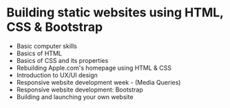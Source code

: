 # Building static websites using HTML, CSS & Bootstrap
+ Basic computer skills 
+ Basics of HTML 
+ Basics of CSS and its properties
+ Rebuilding Apple.com's homepage using HTML & CSS
+ Introduction to UX/UI design
+ Responsive website development week - (Media Queries)
+ Responsive website development: Bootstrap
+ Building and launching your own website